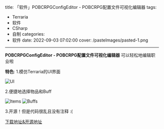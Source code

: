title: 「软件」POBCRPGConfigEditor - POBCRPG配置文件可视化编辑器
tags:
  - Terraria
  - 软件
  - CSharp
  - 自制
categories:
  - 软件
date: 2022-09-03 07:02:00
cover: /pasteImages/pasted-1.png
---
**POBCRPGConfigEditor - POBCRPG配置文件可视化编辑器**
可以轻松地编辑职业啦

**特色**: 1.模仿Terraria的UI界面

![UI](/pasteImages/pasted-1.png)

2.便捷地选择物品和Buff


![Items](/pasteImages/pasted-2.png)
![Buffs](/pasteImages/pasted-3.png)

3.开源！但是代码很乱且没有注释 :(

[下载地址&开源地址](https://github.com/Cjjj-sys/POBCRPGConfigEditor) 
